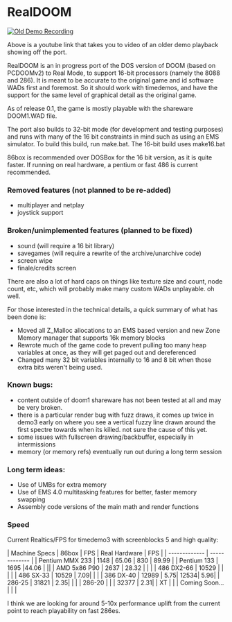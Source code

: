 # RealDOOM

[![Old Demo Recording](http://img.youtube.com/vi/Hhpkw7wM1vI/0.jpg)](http://www.youtube.com/watch?v=Hhpkw7wM1vI "RealDOOM Timedemo 2 On 286")

Above is a youtube link that takes you to video of an older demo playback showing off the port.

RealDOOM is an in progress port of the DOS version of DOOM (based on PCDOOMv2) to Real Mode, to support 16-bit processors (namely the 8088 and 286). It is meant to be accurate to the original game and id software WADs first and foremost. So it should work with timedemos, and have the support for the same level of graphical detail as the original game.

As of release 0.1, the game is mostly playable with the shareware DOOM1.WAD file. 

The port also builds to 32-bit mode (for development and testing purposes) and runs with many of the 16 bit constraints in mind such as using an EMS simulator. To build this build, run make.bat. The 16-bit build uses make16.bat

86box is  recommended over DOSBox for the 16 bit version, as it is quite faster. If running on real hardware, a pentium or fast 486 is current recommended.

### Removed features (not planned to be re-added)
 - multiplayer and netplay
 - joystick support
 

###  Broken/unimplemented features (planned to be fixed)
 - sound (will require a 16 bit library)
 - savegames (will require a rewrite of the archive/unarchive code)
 - screen wipe
 - finale/credits screen

There are also a lot of hard caps on things like texture size and count, node count, etc, which will probably make many custom WADs unplayable. oh well.

For those interested in the technical details, a quick summary of what has been done is:
 - Moved all Z_Malloc allocations to an EMS based version and new Zone Memory manager that supports 16k memory blocks
 - Rewrote much of the game code to prevent pulling too many heap variables at once, as they will get paged out and dereferenced
 - Changed many 32 bit variables internally to 16 and 8 bit when those extra bits weren't being used.


### Known bugs:
 - content outside of doom1 shareware has not been tested at all and may be very broken.
 - there is a particular render bug with fuzz draws, it comes up twice in demo3 early on where you see a vertical fuzzy line drawn around the first spectre towards when its killed. not sure the cause of this yet.
 - some issues with fullscreen drawing/backbuffer, especially in intermissions
 - memory (or memory refs) eventually run out during a long term session
 

### Long term ideas:
 - Use of UMBs for extra memory
 - Use of EMS 4.0 multitasking features for better, faster memory swapping
 - Assembly code versions of the main math and render functions


### Speed

Current Realtics/FPS for timedemo3 with screenblocks 5 and high quality:

| Machine Specs  | 86box  |  FPS | Real Hardware | FPS |
| ------------- | ------------- |
| Pentium MMX 233  | 1148 | 65.06 |  830  | 89.99 |
| Pentium 133  | 1695  |44.06 | ||
| AMD 5x86 P90  | 2637 | 28.32 | | |
| 486 DX2-66  | 10529 | | | |
| 486 SX-33  | 10529 | 7.09| | |
| 386 DX-40  | 12989  | 5.75| 12534| 5.96|
| 286-25  | 31821   | 2.35| | |
| 286-20  |   | | 32377 | 2.31|
| XT  |  | | Coming Soon...  |  |  |

I think we are looking for around 5-10x performance uplift from the current point to reach playability on fast 286es.
